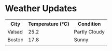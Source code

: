 # Weather Updates

<!-- WEATHER-UPDATE-START -->
<table><tr><th>City</th><th>Temperature (°C)</th><th>Condition</th></tr><tr><td>Valsad</td><td>25.2</td><td>Partly Cloudy</td></tr><tr><td>Boston</td><td>17.8</td><td>Sunny</td></tr><tr><td></td><td></td><td></td></tr></table>
<!-- WEATHER-UPDATE-END -->
